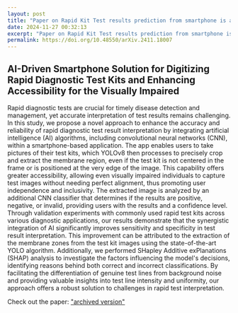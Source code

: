 ```yaml
---
layout: post
title: "Paper on Rapid Kit Test results prediction from smartphone is arXived!"
date: 2024-11-27 00:32:13
excerpt: "Paper on Rapid Kit Test results prediction from smartphone is arXived!"
permalink: https://doi.org/10.48550/arXiv.2411.18007
---
```


## AI-Driven Smartphone Solution for Digitizing Rapid Diagnostic Test Kits and Enhancing Accessibility for the Visually Impaired
Rapid diagnostic tests are crucial for timely disease detection and management, yet accurate interpretation of test results remains challenging. In this study, we propose a novel approach to enhance the accuracy and reliability of rapid diagnostic test result interpretation by integrating artificial intelligence (AI) algorithms, including convolutional neural networks (CNN), within a smartphone-based application. The app enables users to take pictures of their test kits, which YOLOv8 then processes to precisely crop and extract the membrane region, even if the test kit is not centered in the frame or is positioned at the very edge of the image. This capability offers greater accessibility, allowing even visually impaired individuals to capture test images without needing perfect alignment, thus promoting user independence and inclusivity. The extracted image is analyzed by an additional CNN classifier that determines if the results are positive, negative, or invalid, providing users with the results and a confidence level. Through validation experiments with commonly used rapid test kits across various diagnostic applications, our results demonstrate that the synergistic integration of AI significantly improves sensitivity and specificity in test result interpretation. This improvement can be attributed to the extraction of the membrane zones from the test kit images using the state-of-the-art YOLO algorithm. Additionally, we performed SHapley Additive exPlanations (SHAP) analysis to investigate the factors influencing the model's decisions, identifying reasons behind both correct and incorrect classifications. By facilitating the differentiation of genuine test lines from background noise and providing valuable insights into test line intensity and uniformity, our approach offers a robust solution to challenges in rapid test interpretation.

Check out the paper: <a href="https://arxiv.org/abs/2411.18007">"archived version"</a>